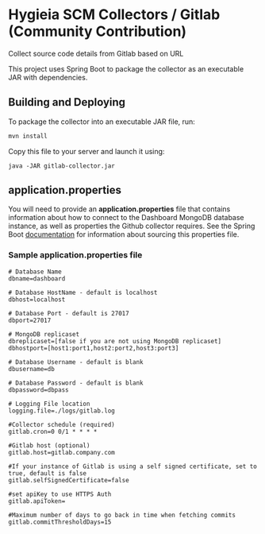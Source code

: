 # Hygieia SCM Collectors / Gitlab (Community Contribution)

Collect source code details from Gitlab based on URL

This project uses Spring Boot to package the collector as an executable JAR with dependencies.

## Building and Deploying

To package the collector into an executable JAR file, run:
```bash
mvn install
```

Copy this file to your server and launch it using:
```
java -JAR gitlab-collector.jar
```

## application.properties

You will need to provide an **application.properties** file that contains information about how to connect to the Dashboard MongoDB database instance, as well as properties the Github collector requires. See the Spring Boot [documentation](http://docs.spring.io/spring-boot/docs/current-SNAPSHOT/reference/htmlsingle/#boot-features-external-config-application-property-files) for information about sourcing this properties file.

### Sample application.properties file


```#Database Name 
# Database Name
dbname=dashboard

# Database HostName - default is localhost
dbhost=localhost

# Database Port - default is 27017
dbport=27017

# MongoDB replicaset
dbreplicaset=[false if you are not using MongoDB replicaset]
dbhostport=[host1:port1,host2:port2,host3:port3]

# Database Username - default is blank
dbusername=db

# Database Password - default is blank
dbpassword=dbpass

# Logging File location
logging.file=./logs/gitlab.log

#Collector schedule (required)
gitlab.cron=0 0/1 * * * *

#Gitlab host (optional)
gitlab.host=gitlab.company.com

#If your instance of Gitlab is using a self signed certificate, set to true, default is false
gitlab.selfSignedCertificate=false

#set apiKey to use HTTPS Auth
gitlab.apiToken=

#Maximum number of days to go back in time when fetching commits
gitlab.commitThresholdDays=15
```

